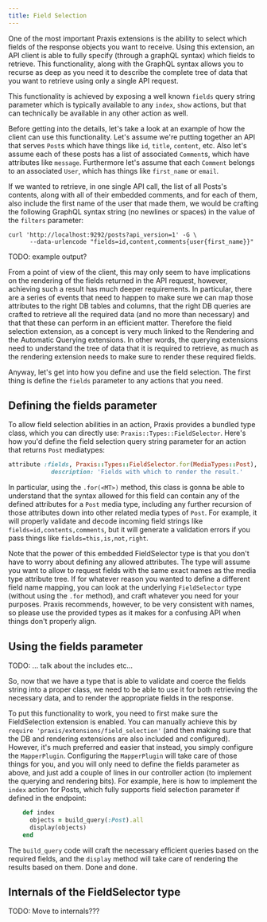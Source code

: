 ```yaml
---
title: Field Selection
---
```


One of the most important Praxis extensions is the ability to select which fields of the response objects you want to receive. Using this extension, an API client is able to fully specify (through a graphQL syntax) which fields to retrieve. This functionality, along with the GraphQL syntax allows you to recurse as deep as you need it to describe the complete tree of data that you want to retrieve using only a single API request.

This functionality is achieved by exposing a well known `fields` query string parameter which is typically available to any `index`, `show` actions, but that can technically be available in any other action as well. 

Before getting into the details, let's take a look at an example of how the client can use this functionality. Let's assume we're putting together an API that serves `Post`s which have things like `id`, `title`, `content`, etc. Also let's assume each of these posts has a list of associated `Comment`s, which have attributes like `message`. Furthermore let's assume that each `Comment` belongs to an associated `User`, which has things like `first_name` or `email`.

If we wanted to retrieve, in one single API call, the list of all Posts's contents, along with all of their embedded comments, and for each of them, also include the first name of the user that made them, we would be crafting the following GraphQL syntax string (no newlines or spaces) in the value of the `filters` parameter:

```shell
curl 'http://localhost:9292/posts?api_version=1' -G \
      --data-urlencode "fields=id,content,comments{user{first_name}}"
```

TODO: example output?

From a point of view of the client, this may only seem to have implications on the rendering of the fields returned in the API request, however, achieving such a result has much deeper requirements. In particular, there are a series of events that need to happen to make sure we can map those attributes to the right DB tables and columns, that the right DB queries are crafted to retrieve all the required data (and no more than necessary) and that that these can perform in an efficient matter. Therefore the field selection extension, as a concept is very much linked to the Rendering and the Automatic Querying extensions. In other words, the querying extensions need to understand the tree of data that it is required to retrieve, as much as the rendering extension needs to make sure to render these required fields.

Anyway, let's get into how you define and use the field selection. The first thing is define the `fields` parameter to any actions that you need.
## Defining the fields parameter

To allow field selection abilities in an action, Praxis provides a bundled type class, which you can directly use: `Praxis::Types::FieldSelector`. Here's how you'd define the field selection query string parameter for an action that returns `Post` mediatypes:

```ruby
attribute :fields, Praxis::Types::FieldSelector.for(MediaTypes::Post),
            description: 'Fields with which to render the result.'
```

In particular, using the `.for(<MT>)` method, this class is gonna be able to understand that the syntax allowed for this field can contain any of the defined attributes for a `Post` media type, including any further recursion of those attributes down into other related media types of `Post`. For example, it will properly validate and decode incoming field strings like `fields=id,contents,comments`, but it will generate a validation errors if you pass things like `fields=this,is,not,right`. 

Note that the power of this embedded FieldSelector type is that you don't have to worry about defining any allowed attributes. The type will assume you want to allow to request fields with the same exact names as the media type attribute tree. If for whatever reason you wanted to define a different field name mapping, you can look at the underlying `FieldSelector` type (without using the `.for` method), and craft whatever you need for your purposes. Praxis recommends, however, to be very consistent with names, so please use the provided types as it makes for a confusing API when things don't properly align.

## Using the fields parameter

TODO: ... talk about the includes etc...

So, now that we have a type that is able to validate and coerce the fields string into a proper class, we need to be able to use it for both retrieving the necessary data, and to render the appropriate fields in the response.


To put this functionality to work, you need to first make sure the FieldSelection extension is enabled. You can manually achieve this by `require 'praxis/extensions/field_selection'` (and then making sure that the DB and rendering extensions are also included and configured). However, it's much preferred and easier that instead, you simply configure the `MapperPlugin`. Configuring the `MapperPlugin` will take care of those things for you, and you will only need to define the fields parameter as above, and just add a couple of lines in our controller action (to implement the querying and rendering bits). For example, here is how to implement the `index` action for Posts, which fully supports field selection parameter if defined in the endpoint:

```ruby
    def index
      objects = build_query(:Post).all
      display(objects)
    end
```

The `build_query` code will craft the necessary efficient queries based on the required fields, and the `display` method will take care of rendering the results based on them. Done and done.


## Internals of the FieldSelector type

TODO: Move to internals???